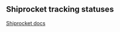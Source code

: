 


## Shiprocket tracking statuses
[Shiprocket docs](https://apidocs.shiprocket.in/#f2ac0962-4c34-4fe4-8266-50f8a1e8eab0)